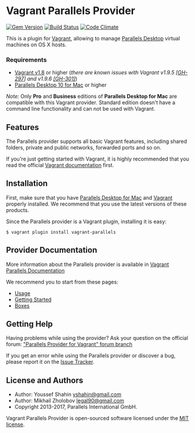 # Vagrant Parallels Provider
[![Gem Version](https://badge.fury.io/rb/vagrant-parallels.svg)](https://badge.fury.io/rb/vagrant-parallels)
[![Build Status](https://travis-ci.org/Parallels/vagrant-parallels.svg?branch=master)](https://travis-ci.org/Parallels/vagrant-parallels)
[![Code Climate](https://codeclimate.com/github/Parallels/vagrant-parallels.svg)](https://codeclimate.com/github/Parallels/vagrant-parallels)

This is a plugin for [Vagrant](http://www.vagrantup.com),
allowing to manage [Parallels Desktop](http://www.parallels.com/products/desktop/) 
virtual machines on OS X hosts.

### Requirements 
- [Vagrant v1.8](http://www.vagrantup.com) or higher 
(_there are known issues with Vagrant v1.9.5 
[[GH-297](https://github.com/Parallels/vagrant-parallels/issues/297#issuecomment-304458691)] 
and v1.9.6 [[GH-301]](https://github.com/Parallels/vagrant-parallels/issues/301)_)
- [Parallels Desktop 10 for Mac](http://www.parallels.com/products/desktop/) or higher

*Note:* Only **Pro** and **Business** editions of **Parallels Desktop for Mac** 
are compatible with this Vagrant provider. 
Standard edition doesn't have a command line functionality and can not be used 
with Vagrant.

## Features
The Parallels provider supports all basic Vagrant features, including shared folders,
private and public networks, forwarded ports and so on. 

If you're just getting started with Vagrant, it is highly recommended that you
read the official [Vagrant documentation](http://docs.vagrantup.com/v2/) first.

## Installation
First, make sure that you have [Parallels Desktop for Mac](http://www.parallels.com/products/desktop/)
and [Vagrant](http://www.vagrantup.com/downloads) properly installed.
We recommend that you use the latest versions of these products.

Since the Parallels provider is a Vagrant plugin, installing it is easy:

```
$ vagrant plugin install vagrant-parallels
```

## Provider Documentation

More information about the Parallels provider is available in
[Vagrant Parallels Documentation](http://parallels.github.io/vagrant-parallels/docs/)

We recommend you to start from these pages:
* [Usage](http://parallels.github.io/vagrant-parallels/docs/usage.html)
* [Getting Started](http://parallels.github.io/vagrant-parallels/docs/getting-started.html)
* [Boxes](http://parallels.github.io/vagrant-parallels/docs/boxes/index.html)

## Getting Help
Having problems while using the provider? Ask your question on the official forum:
["Parallels Provider for Vagrant" forum branch](http://forum.parallels.com/forumdisplay.php?737-Parallels-Provider-for-Vagrant)

If you get an error while using the Parallels provider or discover a bug,
please report it on the [Issue Tracker](https://github.com/Parallels/vagrant-parallels/issues).

## License and Authors

* Author: Youssef Shahin <yshahin@gmail.com>
* Author: Mikhail Zholobov <legal90@gmail.com>
* Copyright 2013-2017, Parallels International GmbH.

Vagrant Parallels Provider is open-sourced software licensed under the [MIT license](http://opensource.org/licenses/MIT).